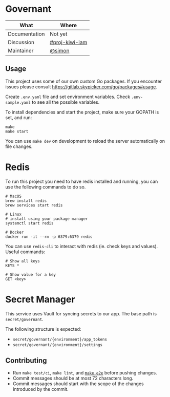 # Governant

| What          | Where                                                             |
| ------------- | ----------------------------------------------------------------- |
| Documentation | Not yet                                                           |
| Discussion    | [#proj-kiwi-iam](https://skypicker.slack.com/messages/CE7KLCKCP/) |
| Maintainer    | [@simon](https://gitlab.skypicker.com/simon.prochazka/)           |

## Usage

This project uses some of our own custom Go packages. If you encounter issues please consult <https://gitlab.skypicker.com/go/packages#usage>.

Create `.env.yaml` file and set environment variables. Check `.env-sample.yaml`
to see all the possible variables.

To install dependencies and start the project, make sure your GOPATH is set,
and run:

```
make
make start
```

You can use `make dev` on development to reload the server automatically on file
changes.

# Redis

To run this project you need to have redis installed and running, you can use
the following commands to do so.

```shell
# MacOS
brew install redis
brew services start redis

# Linux
# install using your package manager
systemctl start redis

# Docker
docker run -it --rm -p 6379:6379 redis
```

You can use `redis-cli` to interact with redis (ie. check keys and values).
Useful commands:

```shell
# Show all keys
KEYS *

# Show value for a key
GET <key>
```

# Secret Manager

This service uses Vault for syncing secrets to our app. The base path is `secret/governant`.

The following structure is expected:

- `secret/governant/{environment}/app_tokens`
- `secret/governant/{environment}/settings`

## Contributing

- Run `make test/ci`, `make lint`, and [`make e2e`](tests/e2e/README.md)  before pushing changes.
- Commit messages should be at most 72 characters long.
- Commit messages should start with the scope of the changes introduced by the commit.
